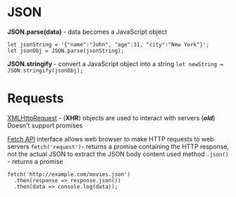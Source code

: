 # JSON

**JSON.parse(data)** - data becomes a JavaScript object
```
let jsonString = '{"name":"John", "age":31, "city":"New York"}';
let jsonObj = JSON.parse(jsonString);
```

**JSON.stringify** - convert a JavaScript object into a string
``let newString = JSON.stringify(jsonObj);``

# Requests

[XMLHttpRequest](https://www.w3schools.com/xml/xml_http.asp) - (**XHR**) objects are used to interact with servers (***old***)
Doesn't support promises

[Fetch API](https://developer.mozilla.org/en-US/docs/Web/API/Fetch_API/Using_Fetch) interface allows web browser to make HTTP requests to web servers
``fetch('request')``- returns a promise containing the HTTP response, not the actual JSON
to extract the JSON body content used method ``.json()`` - returns a promise

```
fetch('http://example.com/movies.json')
  .then(response => response.json())
  .then(data => console.log(data));
```
